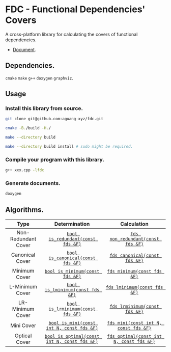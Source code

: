 # FDC - Functional Dependencies' Covers

A cross-platform library for calculating the covers of functional dependencies.

* [Document](https://aguang-xyz.github.io/fdc/namespacefdc.html).

## Dependencies.

`cmake` `make` `g++` `doxygen` `graphviz`.

## Usage

### Install this library from source.

```bash
git clone git@github.com:aguang-xyz/fdc.git

cmake -B./build -H./

make --directory build

make --directory build install # sudo might be required.
```

### Compile your program with this library.

```bash
g++ xxx.cpp -lfdc
```

### Generate documents.

```bash
doxygen
```

## Algorithms.

| Type | Determination | Calculation
|:---:|:-----:|:----:|
| Non-Redundant Cover | [`bool is_redundant(const fds &F)`](https://aguang-xyz.github.io/fdc/group__algorithms.html#gacd3f67413e2b4badbb7a743d147d4122) | [`fds non_redundant(const fds &F)`](https://aguang-xyz.github.io/fdc/group__algorithms.html#ga40f20f64f21360947f32bec8fc771280) |
| Canonical Cover | [`bool is_canonical(const fds &F)`](https://aguang-xyz.github.io/fdc/group__algorithms.html#ga6f7c3eebb058e80db712ff650fe3fcd6) | [`fds canonical(const fds &F)`](https://aguang-xyz.github.io/fdc/group__algorithms.html#ga22211622a812c6160ef041e025ab7c9b) |
| Minimum Cover | [`bool is_minimum(const fds &F)`](https://aguang-xyz.github.io/fdc/group__algorithms.html#ga4366e0efe33ff07476e11e301a2246a1) | [`fds minimum(const fds &F)`](https://aguang-xyz.github.io/fdc/group__algorithms.html#ga593e7fa977c8be828fe7b12c027e1cf8) |
| L-Minimum Cover | [`bool is_lminimum(const fds &F)`](https://aguang-xyz.github.io/fdc/group__algorithms.html#ga9451f7e7dce4ba496860a0bccc9b363b) | [`fds lminimum(const fds &F)`](https://aguang-xyz.github.io/fdc/group__algorithms.html#gaaf764a60a4a782d4e4d7a1c154ef5a58) |
| LR-Minimum Cover | [`bool is_lrminimum(const fds &F)`](https://aguang-xyz.github.io/fdc/group__algorithms.html#gafcc19bab0f9b7dc2c803a9c6909ba10a) | [`fds lrminimum(const fds &F)`](https://aguang-xyz.github.io/fdc/group__algorithms.html#ga5f0a53e5324ac2c8d88ba7a0562f2f22) |
| Mini Cover | [`bool is_mini(const int N, const fds &F)`](https://aguang-xyz.github.io/fdc/group__algorithms.html#ga54a91a08d929dfd415d459f22c602330) | [`fds mini(const int N, const fds &F)`](https://aguang-xyz.github.io/fdc/group__algorithms.html#ga921b955e425f8577e3334582e0d55aaa) |
| Optical Cover | [`bool is optimal(const int N, const fds &F)`](https://aguang-xyz.github.io/fdc/group__algorithms.html#gacb116bfc83fcd310c957ebba959ab7bd) | [`fds optimal(const int N, const fds &F)`](https://aguang-xyz.github.io/fdc/group__algorithms.html#ga42b31942e18769018ea9957a528508cb) |

